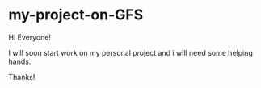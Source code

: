 # my-project-on-GFS
Hi Everyone!

I will soon start work on my personal project and i will need some helping hands.

Thanks!
